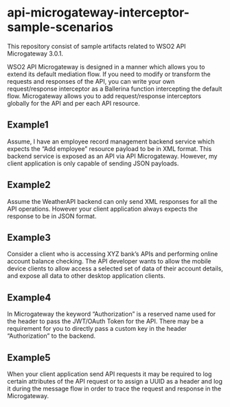 # api-microgateway-interceptor-sample-scenarios
This repository consist of sample artifacts related to WSO2 API Microgateway 3.0.1.

WSO2 API Microgateway is designed in a manner which allows you to extend its default mediation flow. If you need to modify or transform the requests and responses of the API, you can write your own request/response interceptor as a Ballerina function intercepting the default flow. Microgateway allows you to add request/response interceptors globally for the API and per each API resource.

## Example1

Assume, I have an employee record management backend service which expects the “Add employee” resource payload to be in XML format. This backend service is exposed as an API via API Microgateway. However, my client application is only capable of sending JSON payloads. 

## Example2

Assume the WeatherAPI backend can only send XML responses for all the API operations. However your client application always expects the response to be in JSON format.

## Example3

Consider a client who is accessing XYZ bank’s APIs and performing online account balance checking. The API developer wants to allow the mobile device clients to allow access a selected set of data of their account details, and expose all data to other desktop application clients. 

## Example4

In Microgateway the keyword “Authorization” is a reserved name used for the header to pass the JWT/OAuth Token for the API. There may be a requirement for you to directly pass a custom key in the header “Authorization” to the backend. 

## Example5

When your client application send API requests it may be required to log certain attributes of the API request or to assign a UUID as a header and log it during the message flow in order to trace the request and response in the Microgateway. 
